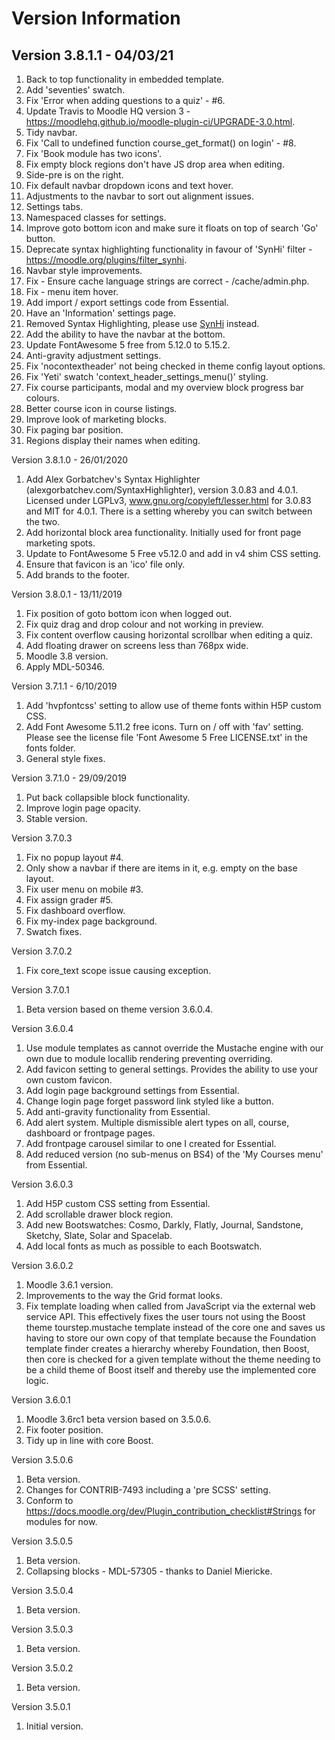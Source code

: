 Version Information
===================
Version 3.8.1.1 - 04/03/21
--------------------------
1. Back to top functionality in embedded template.
2. Add 'seventies' swatch.
3. Fix 'Error when adding questions to a quiz' - #6.
4. Update Travis to Moodle HQ version 3 - https://moodlehq.github.io/moodle-plugin-ci/UPGRADE-3.0.html.
5. Tidy navbar.
6. Fix 'Call to undefined function course_get_format() on login' - #8.
7. Fix 'Book module has two icons'.
8. Fix empty block regions don't have JS drop area when editing.
9. Side-pre is on the right.
10. Fix default navbar dropdown icons and text hover.
11. Adjustments to the navbar to sort out alignment issues.
12. Settings tabs.
13. Namespaced classes for settings.
14. Improve goto bottom icon and make sure it floats on top of search 'Go' button.
15. Deprecate syntax highlighting functionality in favour of 'SynHi' filter - https://moodle.org/plugins/filter_synhi.
16. Navbar style improvements.
17. Fix - Ensure cache language strings are correct - /cache/admin.php.
18. Fix - menu item hover.
19. Add import / export settings code from Essential.
20. Have an 'Information' settings page.
21. Removed Syntax Highlighting, please use [SynHi](https://moodle.org/plugins/filter_synhi) instead.
22. Add the ability to have the navbar at the bottom.
23. Update FontAwesome 5 free from 5.12.0 to 5.15.2.
24. Anti-gravity adjustment settings.
25. Fix 'nocontextheader' not being checked in theme config layout options.
26. Fix 'Yeti' swatch 'context_header_settings_menu()' styling.
27. Fix course participants, modal and my overview block progress bar colours.
28. Better course icon in course listings.
29. Improve look of marketing blocks.
30. Fix paging bar position.
31. Regions display their names when editing.

Version 3.8.1.0 - 26/01/2020
1. Add Alex Gorbatchev's Syntax Highlighter (alexgorbatchev.com/SyntaxHighlighter), version 3.0.83 and 4.0.1.
   Licensed under LGPLv3, www.gnu.org/copyleft/lesser.html for 3.0.83 and MIT for 4.0.1.
   There is a setting whereby you can switch between the two.
2. Add horizontal block area functionality.  Initially used for front page marketing spots.
3. Update to FontAwesome 5 Free v5.12.0 and add in v4 shim CSS setting.
4. Ensure that favicon is an 'ico' file only.
5. Add brands to the footer.

Version 3.8.0.1 - 13/11/2019
1. Fix position of goto bottom icon when logged out.
2. Fix quiz drag and drop colour and not working in preview.
3. Fix content overflow causing horizontal scrollbar when editing a quiz.
4. Add floating drawer on screens less than 768px wide.
5. Moodle 3.8 version.
6. Apply MDL-50346.

Version 3.7.1.1 - 6/10/2019
1. Add 'hvpfontcss' setting to allow use of theme fonts within H5P custom CSS.
2. Add Font Awesome 5.11.2 free icons.  Turn on / off with 'fav' setting.
   Please see the license file 'Font Awesome 5 Free LICENSE.txt' in the fonts folder.
3. General style fixes.

Version 3.7.1.0 - 29/09/2019
1. Put back collapsible block functionality.
2. Improve login page opacity.
3. Stable version.

Version 3.7.0.3
1. Fix no popup layout #4.
2. Only show a navbar if there are items in it, e.g. empty on the base layout.
3. Fix user menu on mobile #3.
4. Fix assign grader #5.
5. Fix dashboard overflow.
6. Fix my-index page background.
7. Swatch fixes.

Version 3.7.0.2
1. Fix core_text scope issue causing exception.

Version 3.7.0.1
1. Beta version based on theme version 3.6.0.4.

Version 3.6.0.4
1. Use module templates as cannot override the Mustache engine with our own due to module locallib rendering
   preventing overriding.
2. Add favicon setting to general settings.  Provides the ability to use your own custom favicon.
3. Add login page background settings from Essential.
4. Change login page forget password link styled like a button.
5. Add anti-gravity functionality from Essential.
6. Add alert system.  Multiple dismissible alert types on all, course, dashboard or frontpage pages.
7. Add frontpage carousel similar to one I created for Essential.
8. Add reduced version (no sub-menus on BS4) of the 'My Courses menu' from Essential.

Version 3.6.0.3
1. Add H5P custom CSS setting from Essential.
2. Add scrollable drawer block region.
3. Add new Bootswatches: Cosmo, Darkly, Flatly, Journal, Sandstone, Sketchy, Slate, Solar and Spacelab.
4. Add local fonts as much as possible to each Bootswatch.

Version 3.6.0.2
1. Moodle 3.6.1 version.
2. Improvements to the way the Grid format looks.
3. Fix template loading when called from JavaScript via the external web service API.  This effectively fixes
   the user tours not using the Boost theme tourstep.mustache template instead of the core one and saves us
   having to store our own copy of that template because the Foundation template finder creates a hierarchy
   whereby Foundation, then Boost, then core is checked for a given template without the theme needing to be
   a child theme of Boost itself and thereby use the implemented core logic.

Version 3.6.0.1
1. Moodle 3.6rc1 beta version based on 3.5.0.6.
2. Fix footer position.
3. Tidy up in line with core Boost.

Version 3.5.0.6
1. Beta version.
2. Changes for CONTRIB-7493 including a 'pre SCSS' setting.
3. Conform to https://docs.moodle.org/dev/Plugin_contribution_checklist#Strings for modules for now.

Version 3.5.0.5
1. Beta version.
2. Collapsing blocks - MDL-57305 - thanks to Daniel Miericke.

Version 3.5.0.4
1. Beta version.

Version 3.5.0.3
1. Beta version.

Version 3.5.0.2
1. Beta version.

Version 3.5.0.1
1. Initial version.
